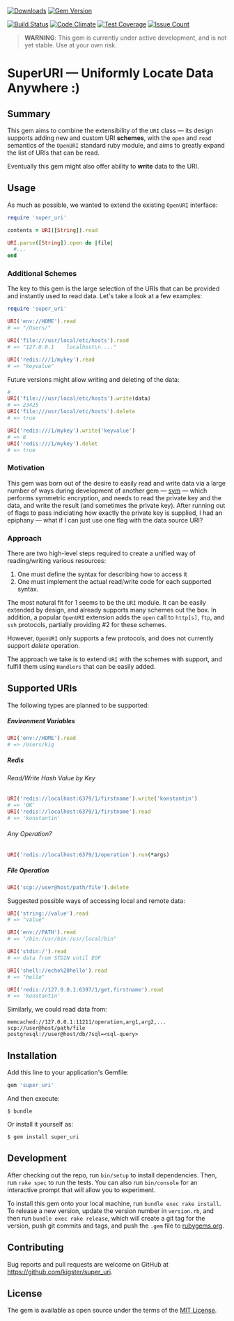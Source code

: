 [![Downloads](http://ruby-gem-downloads-badge.herokuapp.com/super_uri?type=total)](https://rubygems.org/gems/super_uri)
[![Gem Version](https://badge.fury.io/rb/super_uri.svg)](https://badge.fury.io/rb/super_uri)

[![Build Status](https://travis-ci.org/kigster/super_uri.svg?branch=master)](https://travis-ci.org/kigster/super_uri)
[![Code Climate](https://codeclimate.com/repos/5891c85f589f751f200065c2/badges/8fd45e0f3d49012a23c6/gpa.svg)](https://codeclimate.com/repos/5891c85f589f751f200065c2/feed)
[![Test Coverage](https://codeclimate.com/repos/5891c85f589f751f200065c2/badges/8fd45e0f3d49012a23c6/coverage.svg)](https://codeclimate.com/repos/5891c85f589f751f200065c2/coverage)
[![Issue Count](https://codeclimate.com/repos/5891c85f589f751f200065c2/badges/8fd45e0f3d49012a23c6/issue_count.svg)](https://codeclimate.com/repos/5891c85f589f751f200065c2/feed)

> **WARNING**: This gem is currently under active development, and is not yet stable. Use at your own risk.

# SuperURI — Uniformly Locate Data Anywhere :) 

## Summary

This gem aims to combine the extensibility of the `URI` class — its design supports adding new and custom URI __schemes__, with the `open` and `read` semantics of the `OpenURI` standard ruby module, and aims to greatly expand the list of URIs that can be read. 

Eventually this gem might also offer ability to **write** data to the URI.

## Usage

As much as possible, we wanted to extend the existing `OpenURI` interface:

```ruby
require 'super_uri'

contents = URI([String]).read

URI.parse([String]).open do |file|
  #...
end
```

### Additional Schemes
 
The key to this gem is the large selection of the URIs that can be provided and instantly used to read data. Let's take a look at a few examples:

```ruby
require 'super_uri'

URI('env://HOME').read
# => "/Users/"

URI('file:///usr/local/etc/hosts').read
# => "127.0.0.1    localhost\n...."

URI('redis:///1/mykey').read
# => "keyvalue"

```

Future versions might allow writing and deleting of the data:

```ruby
# 
URI('file:///usr/local/etc/hosts').write(data)
# => 23425
URI('file:///usr/local/etc/hosts').delete
# => true

URI('redis:///1/mykey').write('keyvalue')
# => 8
URI('redis:///1/mykey').delet
# => true
```


### Motivation

This gem was born out of the desire to easily read and write data via a large number of ways during development of another gem — [sym](https://github.com/kigster/sym) — which performs symmetric encryption, and needs to read the private key and the data, and write the result (and sometimes the private key). After running out of flags to pass indiciating how exactly the private key is supplied, I had an epiphany — what if I can just use one flag with the data source URI? 

### Approach

There are two high-level steps required to create a unified way of reading/writing various resources:

 1. One must define the syntax for describing how to access it
 2. One must implement the actual read/write code for each supported syntax.

The most natural fit for 1 seems to be the `URI` module. It can be easily extended by design, and already supports many schemes out the box. In addition, a popular `OpenURI` extension adds the `open` call to `http[s]`, `ftp`, and `ssh` protocols, partially providing #2 for these schemes.

However, `OpenURI` only supports a few protocols, and does not currently support *delete* operation. 

The approach we take is to extend `URI` with the schemes with support, and fulfill them using `Handlers` that can be easily added.

## Supported URIs

The following types are planned to be supported:

##### Environment Variables

```ruby
URI('env://HOME').read
# => /Users/kig
```
##### Redis

###### Read/Write Hash Value by Key

```ruby
URI('redis://localhost:6379/1/firstname').write('konstantin')
# => 'OK'
URI('redis://localhost:6379/1/firstname').read
# => 'konstantin'
```

###### Any Operation?

```ruby
URI('redis://localhost:6379/1/operation').run(*args)
```

##### File Operation

```ruby
URI('scp://user@host/path/file').delete
```

Suggested possible ways of accessing local and remote data:

```ruby
URI('string://value').read
# => "value"

URI('env://PATH').read
# => "/bin:/usr/bin:/usr/local/bin"

URI('stdin:/').read
# => data from STDIN until EOF

URI('shell://echo%20hello').read
# => "hello"

URI('redis://127.0.0.1:6397/1/get,firstname').read
# => 'konstantin'
```

Similarly, we could read data from:

    memcached://127.0.0.1:11211/operation,arg1,arg2,...
    scp://user@host/path/file        
    postgresql://user@host/db/?sql=<sql-query>

## Installation

Add this line to your application's Gemfile:

```ruby
gem 'super_uri'
```

And then execute:

    $ bundle

Or install it yourself as:

    $ gem install super_uri


## Development

After checking out the repo, run `bin/setup` to install dependencies. Then, run `rake spec` to run the tests. You can also run `bin/console` for an interactive prompt that will allow you to experiment.

To install this gem onto your local machine, run `bundle exec rake install`. To release a new version, update the version number in `version.rb`, and then run `bundle exec rake release`, which will create a git tag for the version, push git commits and tags, and push the `.gem` file to [rubygems.org](https://rubygems.org).

## Contributing

Bug reports and pull requests are welcome on GitHub at https://github.com/kigster/super_uri.


## License

The gem is available as open source under the terms of the [MIT License](http://opensource.org/licenses/MIT).

